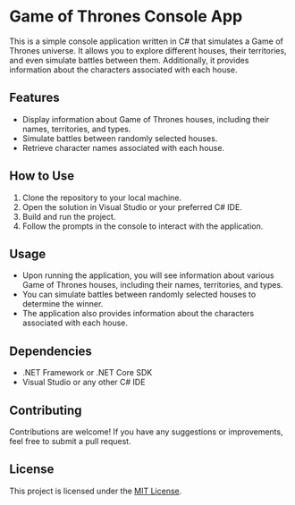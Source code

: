 # Game of Thrones Console App

This is a simple console application written in C# that simulates a Game of Thrones universe. It allows you to explore different houses, their territories, and even simulate battles between them. Additionally, it provides information about the characters associated with each house.

## Features

- Display information about Game of Thrones houses, including their names, territories, and types.
- Simulate battles between randomly selected houses.
- Retrieve character names associated with each house.

## How to Use

1. Clone the repository to your local machine.
2. Open the solution in Visual Studio or your preferred C# IDE.
3. Build and run the project.
4. Follow the prompts in the console to interact with the application.

## Usage

- Upon running the application, you will see information about various Game of Thrones houses, including their names, territories, and types.
- You can simulate battles between randomly selected houses to determine the winner.
- The application also provides information about the characters associated with each house.

## Dependencies

- .NET Framework or .NET Core SDK
- Visual Studio or any other C# IDE

## Contributing

Contributions are welcome! If you have any suggestions or improvements, feel free to submit a pull request.

## License

This project is licensed under the [MIT License](LICENSE).
